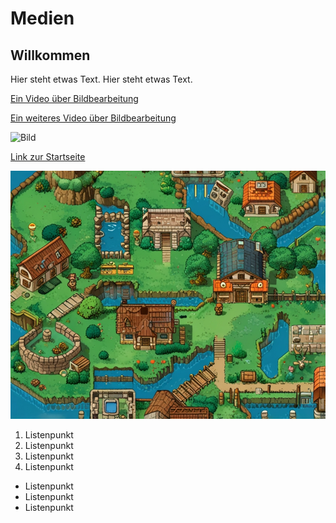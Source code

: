 # Medien

## Willkommen


Hier steht etwas Text.
Hier steht etwas Text.

[Ein Video über Bildbearbeitung](https://www.youtube.com/watch?v=g3qe4rDw1XU)

[Ein weiteres Video über Bildbearbeitung](https://youtu.be/t6Wl5cADAik?feature=shared)


![Bild](roman-designer.github.io/kleine_Hexe.jpg)
<img scr="kleine_Hexe.jpg">

<a href="index.html">Link zur Startseite</a>

![Bild](/retrogame.jpg)



1.  Listenpunkt
1.  Listenpunkt
1.  Listenpunkt
1.  Listenpunkt

*  Listenpunkt
*  Listenpunkt
*  Listenpunkt

